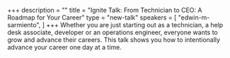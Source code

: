 +++
description = ""
title = "Ignite Talk: From Technician to CEO: A Roadmap for Your Career"
type = "new-talk"
speakers = [
        "edwin-m-sarmiento",
]
+++
Whether you are just starting out as a technician, a help desk associate, developer or an operations engineer, everyone wants to grow and advance their careers. This talk shows you how to intentionally advance your career one day at a time.